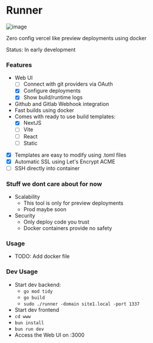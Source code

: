 # Runner

![image](https://github.com/fipso/runner/assets/8930842/3846e95e-3bc6-4a11-8959-59a72ad2ef13)


Zero config vercel like preview deployments using docker

Status: In early development

### Features
- Web UI
  - [ ] Connect with git providers via OAuth
  - [x] Configure deployments
  - [x] Show build/runtime logs
- Github and Gitlab Webhook integration 
- Fast builds using docker
- Comes with ready to use build templates:
  - [x] NextJS
  - [ ] Vite
  - [ ] React
  - [ ] Static
- [x] Templates are easy to modify using .toml files
- [x] Automatic SSL using Let's Encrypt ACME
- [ ] SSH directly into container

### Stuff we dont care about for now
- Scalability
  - This tool is only for preview deployments
  - Prod maybe soon
- Security
  - Only deploy code you trust
  - Docker containers provide no safety

### Usage
- TODO: Add docker file

### Dev Usage
- Start dev backend:
  - `go mod tidy`
  - `go build`
  - `sudo ./runner -domain site1.local -port 1337`
- Start dev frontend
 - `cd www`
 - `bun install`
 - `bun run dev`
- Access the Web UI on :3000
